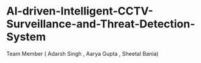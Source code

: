 # AI-driven-Intelligent-CCTV-Surveillance-and-Threat-Detection-System
Team Member ( Adarsh Singh , Aarya Gupta , Sheetal Bania)
